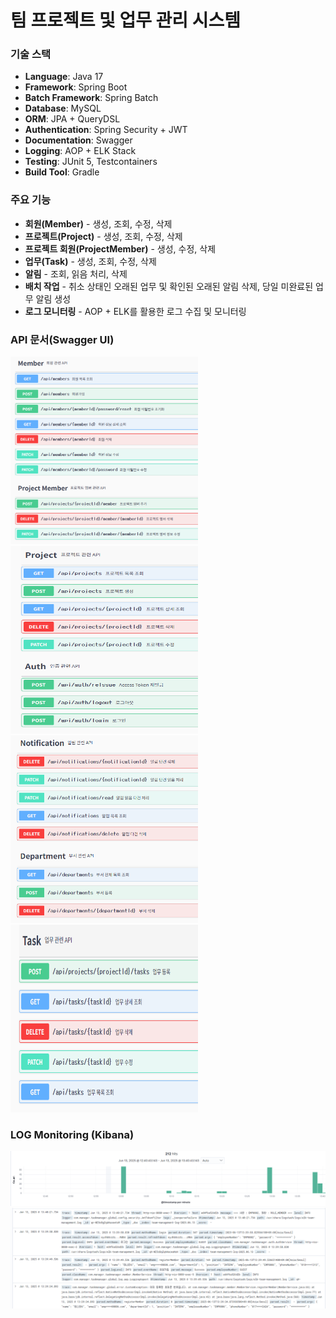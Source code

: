 # 팀 프로젝트 및 업무 관리 시스템

### 기술 스택
- **Language**: Java 17
- **Framework**: Spring Boot
- **Batch Framework**: Spring Batch
- **Database**: MySQL
- **ORM**: JPA + QueryDSL
- **Authentication**: Spring Security + JWT
- **Documentation**: Swagger
- **Logging**: AOP + ELK Stack
- **Testing**: JUnit 5, Testcontainers
- **Build Tool**: Gradle

### 주요 기능
- **회원(Member)** - 생성, 조회, 수정, 삭제
- **프로젝트(Project)** - 생성, 조회, 수정, 삭제
- **프로젝트 회원(ProjectMember)** - 생성, 수정, 삭제
- **업무(Task)** - 생성, 조회, 수정, 삭제
- **알림** - 조회, 읽음 처리, 삭제
- **배치 작업** - 취소 상태인 오래된 업무 및 확인된 오래된 알림 삭제, 당일 미완료된 업무 알림 생성
- **로그 모니터링** - AOP + ELK를 활용한 로그 수집 및 모니터링

### API 문서(Swagger UI)
<img src="./docs/member_projectMember_api.png" alt="Member ProjectMember API Screenshot" width="300" height="300">
<img src="./docs/project_auth_api.png" alt="Project Auth API Screenshot" width="300" height="300">
<img src="./docs/notification_department_api.png" alt="Notification Department API Screenshot" width="300" height="300">
<img src="./docs/task_api.png" alt="Task API Screenshot" width="300" height="300">

### LOG Monitoring (Kibana)
<img src="./docs/kibana_discover.png" alt="Kibana Discover 화면" width="600">
<img src="./docs/kibana_discover_logs.png" alt="Kibana 로그 상세 화면" width="600">